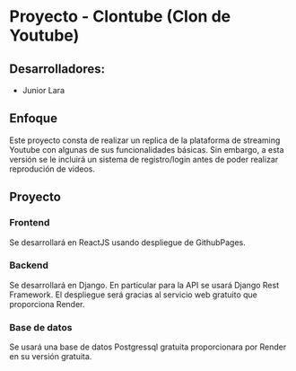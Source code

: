# **Proyecto - Clontube (Clon de Youtube)**

## Desarrolladores:
  * Junior Lara

## Enfoque
Este proyecto consta de realizar un replica de la plataforma de streaming Youtube con algunas de sus funcionalidades básicas. Sin embargo, a esta versión se le incluirá un sistema de registro/login antes de poder realizar reprodución de videos.

## Proyecto

### Frontend

Se desarrollará en ReactJS usando despliegue de GithubPages.

### Backend

Se desarrollará en Django. En particular para la API se usará Django Rest Framework.
El despliegue será gracias al servicio web gratuito que proporciona Render.

### Base de datos

Se usará una base de datos Postgressql gratuita proporcionara por Render en su versión gratuita.